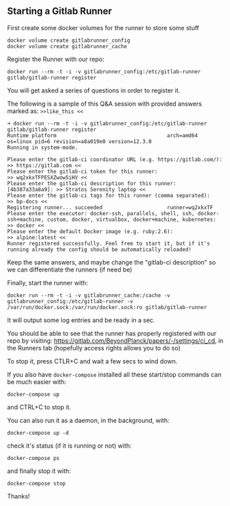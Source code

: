 ## Starting a Gitlab Runner

First create some docker volumes for the runner to store some stuff

```
docker volume create gitlabrunner_config
docker volume create gitlabrunner_cache
```

Register the Runner with our repo:

```
docker run --rm -t -i -v gitlabrunner_config:/etc/gitlab-runner gitlab/gitlab-runner register
```

You will get asked a series of questions in order to register it.

The following is a sample of this Q&A session with provided answers marked as:
`>>like_this <<`

```
➜ docker run --rm -t -i -v gitlabrunner_config:/etc/gitlab-runner gitlab/gitlab-runner register
Runtime platform                                    arch=amd64 os=linux pid=6 revision=a8a019e0 version=12.3.0
Running in system-mode.

Please enter the gitlab-ci coordinator URL (e.g. https://gitlab.com/):
>> https://gitlab.com <<
Please enter the gitlab-ci token for this runner:
>> wq2xkxTFPESXZwow5iHV <<
Please enter the gitlab-ci description for this runner:
[4b387a33a8a9]: >> Stratos Serenity laptop <<
Please enter the gitlab-ci tags for this runner (comma separated):
>> bp-docs <<
Registering runner... succeeded                     runner=wq2xkxTF
Please enter the executor: docker-ssh, parallels, shell, ssh, docker-ssh+machine, custom, docker, virtualbox, docker+machine, kubernetes:
>> docker <<
Please enter the default Docker image (e.g. ruby:2.6):
>> alpine:latest <<
Runner registered successfully. Feel free to start it, but if it's running already the config should be automatically reloaded!
```

Keep the same answers, and maybe change the "gitlab-ci description" so we can
differentiate the runners (if need be)

Finally, start the runner with:

```
docker run --rm -t -i -v gitlabrunner_cache:/cache -v gitlabrunner_config:/etc/gitlab-runner -v /var/run/docker.sock:/var/run/docker.sock:ro gitlab/gitlab-runner
```

It will output some log entries and be ready in a sec.

You should be able to see that the runner has properly registered with our repo by
visiting: https://gitlab.com/BeyondPlanck/papers/-/settings/ci_cd, in the Runners tab (hopefully access rights allows you to do so)

To stop it, press CTLR+C and wait a few secs to wind down.

If you also have `docker-compose` installed all these start/stop commands can be much
easier with:

```
docker-compose up
```

and CTRL+C to stop it.

You can also run it as a daemon, in the background, with:

```
docker-compose up -d
```

check it's status (if it is running or not) with:

```
docker-compose ps
```

and finally stop it with:

```
docker-compose stop
```

Thanks!
